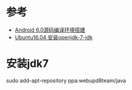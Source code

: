 
# 参考

* [Android 6.0源码编译环境搭建](https://blog.csdn.net/u010664697/article/details/52512746)
* [Ubuntu16.04 安装openjdk-7-jdk](https://www.cnblogs.com/bluestorm/p/5677625.html)

# 安装jdk7 

sudo add-apt-repository ppa:webupd8team/java



